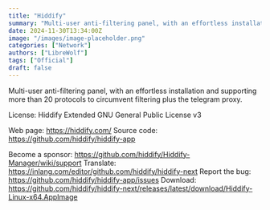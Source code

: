 ```yaml
---
title: "Hiddify"
summary: "Multi-user anti-filtering panel, with an effortless installation and supporting more than 20 protocols to circumvent filtering plus the telegram proxy."
date: 2024-11-30T13:34:00Z
image: "/images/image-placeholder.png"
categories: ["Network"]
authors: ["LibreWolf"]
tags: ["Official"]
draft: false
---
```


Multi-user anti-filtering panel, with an effortless installation and supporting more than 20 protocols to circumvent filtering plus the telegram proxy.

License: Hiddify Extended GNU General Public License v3

Web page: <https://hiddify.com/>
Source code: <https://github.com/hiddify/hiddify-app>

Become a sponsor: <https://github.com/hiddify/Hiddify-Manager/wiki/support>
Translate: <https://inlang.com/editor/github.com/hiddify/hiddify-next>
Report the bug: <https://github.com/hiddify/hiddify-app/issues>
Download: <https://github.com/hiddify/hiddify-next/releases/latest/download/Hiddify-Linux-x64.AppImage>